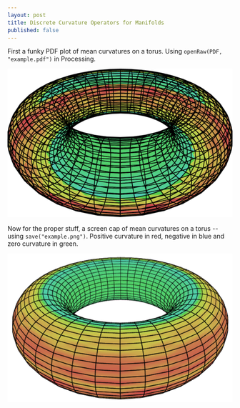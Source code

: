 ```yaml
---
layout: post
title: Discrete Curvature Operators for Manifolds
published: false
---
```

First a funky PDF plot of mean curvatures on a torus. Using `openRaw(PDF, "example.pdf")` in Processing.

![A funky PDF plot of mean curvatures on a torus][1]

Now for the proper stuff, a screen cap of mean curvatures on a torus -- using `save("example.png")`. Positive curvature in red, negative in blue and zero curvature in green.

![A screen cap of mean curvatures on a torus][2]


[1]: /images/torus.png
[2]: /images/torus-mean.png
